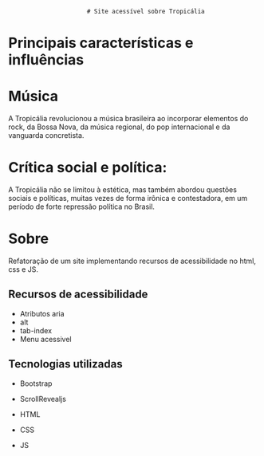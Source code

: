                           # Site acessível sobre Tropicália
# Principais características e influências
# Música
A Tropicália revolucionou a música brasileira ao incorporar elementos do rock, da Bossa Nova, da música regional, do pop internacional e da vanguarda concretista. 
# Crítica social e política:
A Tropicália não se limitou à estética, mas também abordou questões sociais e políticas, muitas vezes de forma irônica e contestadora, em um período de forte repressão política no Brasil. 
# Sobre
Refatoração de um site implementando recursos de acessibilidade no html, css e JS.
## Recursos de acessibilidade
- Atributos aria
- alt
- tab-index
- Menu acessivel 
## Tecnologias utilizadas
- Bootstrap
- ScrollRevealjs
- HTML
- CSS

- JS


